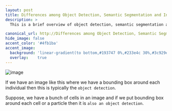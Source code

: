 ```yaml
---
layout: post
title: Differences among Object Detection, Semantic Segmentation and Instance Segmentation
description: >
  This is a brief overview of object detection, semantic segmentation and instance segmentation.

canonical_url: http://Differences among Object Detection, Semantic Segmentation and Instance Segmentation
hide_image: false
accent_color: '#4fb1ba'
accent_image:
  background: 'linear-gradient(to bottom,#193747 0%,#233e4c 30%,#3c929e 50%,#d5d5d4 70%,#cdccc8 100%)'
  overlay:    true
---
```


![image](https://user-images.githubusercontent.com/37147511/168232844-2765a69e-0ec9-455f-b581-78290403f1ed.png)

If we have an image like this where we have a bounding box around each individual then this is typically the `object detection`. 

Suppose, we have a bunch of cells in an image and if we put bounding box around each cell or a particle then it is `also an object detection`.
